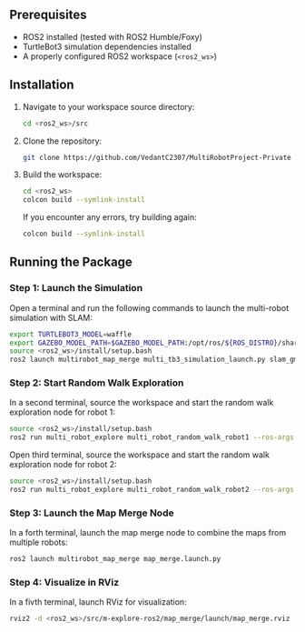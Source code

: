
## Prerequisites
- ROS2 installed (tested with ROS2 Humble/Foxy)
- TurtleBot3 simulation dependencies installed
- A properly configured ROS2 workspace (`<ros2_ws>`)

## Installation

1. Navigate to your workspace source directory:
    ```bash
    cd <ros2_ws>/src
    ```

2. Clone the repository:
    ```bash
    git clone https://github.com/VedantC2307/MultiRobotProject-Private
    ```

3. Build the workspace:
    ```bash
    cd <ros2_ws>
    colcon build --symlink-install
    ```
    If you encounter any errors, try building again:
    ```bash
    colcon build --symlink-install
    ```

## Running the Package

### Step 1: Launch the Simulation
Open a terminal and run the following commands to launch the multi-robot simulation with SLAM:
```bash
export TURTLEBOT3_MODEL=waffle
export GAZEBO_MODEL_PATH=$GAZEBO_MODEL_PATH:/opt/ros/${ROS_DISTRO}/share/turtlebot3_gazebo/models
source <ros2_ws>/install/setup.bash
ros2 launch multirobot_map_merge multi_tb3_simulation_launch.py slam_gmapping:=True
```
### Step 2: Start Random Walk Exploration
In a second terminal, source the workspace and start the random walk exploration node for robot 1:
```bash
source <ros2_ws>/install/setup.bash
ros2 run multi_robot_explore multi_robot_random_walk_robot1 --ros-args --params-file ./src/multi_robot_explore/config/robot_params.yaml
```
Open third terminal, source the workspace and start the random walk exploration node for robot 2:
```bash
source <ros2_ws>/install/setup.bash
ros2 run multi_robot_explore multi_robot_random_walk_robot2 --ros-args --params-file ./src/multi_robot_explore/config/robot_params.yaml
```

### Step 3: Launch the Map Merge Node
In a forth terminal, launch the map merge node to combine the maps from multiple robots:
```bash
ros2 launch multirobot_map_merge map_merge.launch.py
```

### Step 4: Visualize in RViz

In a fivth terminal, launch RViz for visualization:
```bash
rviz2 -d <ros2_ws>/src/m-explore-ros2/map_merge/launch/map_merge.rviz
```
